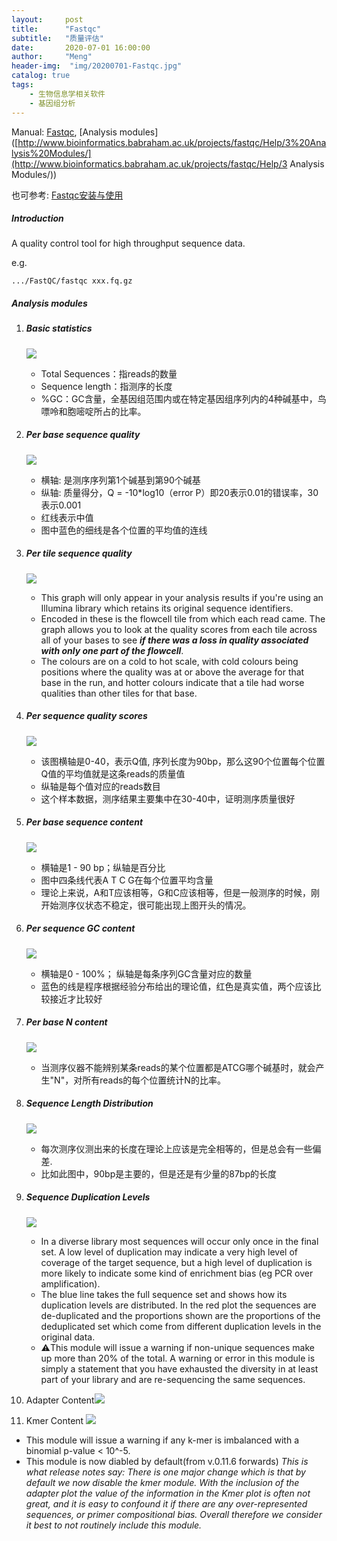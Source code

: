 ```yaml
---
layout:     post
title:      "Fastqc"
subtitle:   "质量评估"
date:       2020-07-01 16:00:00
author:     "Meng"
header-img:  "img/20200701-Fastqc.jpg"
catalog: true
tags:
    - 生物信息学相关软件
    - 基因组分析
---
```




Manual: [Fastqc](http://www.bioinformatics.babraham.ac.uk/projects/fastqc/), [Analysis modules]([http://www.bioinformatics.babraham.ac.uk/projects/fastqc/Help/3%20Analysis%20Modules/](http://www.bioinformatics.babraham.ac.uk/projects/fastqc/Help/3 Analysis Modules/))

也可参考: [Fastqc安装与使用](http://wap.sciencenet.cn/blog-3406804-1161193.html?mobile=1)

##### Introduction

A quality control tool for high throughput sequence data.

e.g. 

```shell
.../FastQC/fastqc xxx.fq.gz
```

##### Analysis modules

1. ##### Basic statistics

   ![](https://tva1.sinaimg.cn/large/007S8ZIlly1ggbkmw3cn9j30tq0fkac1.jpg)

   - Total Sequences：指reads的数量
   - Sequence length：指测序的长度
   - %GC：GC含量，全基因组范围内或在特定基因组序列内的4种碱基中，鸟嘌呤和胞嘧啶所占的比率。 

2. ##### Per base sequence quality

   ![](https://tva1.sinaimg.cn/large/007S8ZIlly1ggbkn2cfolj31430u00we.jpg)

   - 横轴: 是测序序列第1个碱基到第90个碱基
   - 纵轴: 质量得分，Q = -10*log10（error P）即20表示0.01的错误率，30表示0.001
   - 红线表示中值
   - 图中蓝色的细线是各个位置的平均值的连线

3. ##### Per tile sequence quality

   ![](https://tva1.sinaimg.cn/large/007S8ZIlly1ggbkn7wmb3j313t0u0jut.jpg)

   - This graph will only appear in your analysis results if you're using an Illumina library   which retains its original sequence identifiers. 
   - Encoded in these is the flowcell tile from which each read came. The graph allows you to look at the quality scores from each tile across all of your bases to see ***if there was a loss in quality associated with only one part of the flowcell***.
   - The colours are on a cold to hot scale, with cold colours being positions where the quality was at or above the average for that base in the run, and hotter colours indicate that a tile had worse qualities than other tiles for that base. 

4. ##### Per sequence quality scores

   ![](https://tva1.sinaimg.cn/large/007S8ZIlly1ggbknegaz3j313x0u0td7.jpg)

   * 该图横轴是0-40，表示Q值, 序列长度为90bp，那么这90个位置每个位置Q值的平均值就是这条reads的质量值
   * 纵轴是每个值对应的reads数目
   * 这个样本数据，测序结果主要集中在30-40中，证明测序质量很好

5. ##### Per base sequence content

   ![](https://tva1.sinaimg.cn/large/007S8ZIlly1ggbknkjejnj313f0u0wih.jpg)

   * 横轴是1 - 90 bp；纵轴是百分比
   * 图中四条线代表A T C G在每个位置平均含量
   * 理论上来说，A和T应该相等，G和C应该相等，但是一般测序的时候，刚开始测序仪状态不稳定，很可能出现上图开头的情况。

6. ##### Per sequence GC content

   ![](https://tva1.sinaimg.cn/large/007S8ZIlly1ggbknv4oytj314g0u010g.jpg)

   * 横轴是0 - 100%； 纵轴是每条序列GC含量对应的数量
   * 蓝色的线是程序根据经验分布给出的理论值，红色是真实值，两个应该比较接近才比较好

7. ##### Per base N content

   ![](https://tva1.sinaimg.cn/large/007S8ZIlly1ggbko1183yj314c0u041h.jpg)

   * 当测序仪器不能辨别某条reads的某个位置都是ATCG哪个碱基时，就会产生"N"，对所有reads的每个位置统计N的比率。

8. ##### Sequence Length Distribution

   ![](https://tva1.sinaimg.cn/large/007S8ZIlly1ggbko6jpmzj31450u00xh.jpg)

   * 每次测序仪测出来的长度在理论上应该是完全相等的，但是总会有一些偏差.
   * 比如此图中，90bp是主要的，但是还是有少量的87bp的长度

9. ##### Sequence Duplication Levels

   ![](https://tva1.sinaimg.cn/large/007S8ZIlly1ggbkocr9w1j313d0u00xc.jpg)
   
   * In a diverse library most sequences will occur only once in the final set. A low level of duplication may indicate a very high level of coverage of the target sequence, but a high level of duplication is more likely to indicate some kind of enrichment bias (eg PCR over amplification).
   * The blue line takes the full sequence set and shows how its duplication levels are distributed. In the red plot the sequences are de-duplicated and the proportions shown are the proportions of the deduplicated set which come from different duplication levels in the original data.
   * :warning:This module will issue a warning if non-unique sequences make up more than 20% of the total. A warning or error in this module is simply a statement that you have exhausted the diversity in at least part of your library and are re-sequencing the same sequences.

10. Adapter Content![](https://tva1.sinaimg.cn/large/007S8ZIlly1ggbkoidl9yj31400u0q6r.jpg)

11. Kmer Content
      ![](https://tva1.sinaimg.cn/large/007S8ZIlly1ggbkop2obkj30om0l4wga.jpg)

   * This module will issue a warning if any k-mer is imbalanced with a binomial p-value < 10^-5.
   * This module is now diabled by default(from v.0.11.6 forwards) *This is what release notes say: There is one major change which is that by default we now disable the kmer module. With the inclusion of the adapter plot the value of the information in the Kmer plot is often not great, and it is easy to confound it if there are any over-represented sequences, or primer compositional bias. Overall therefore we consider it best to not routinely include this module.*

